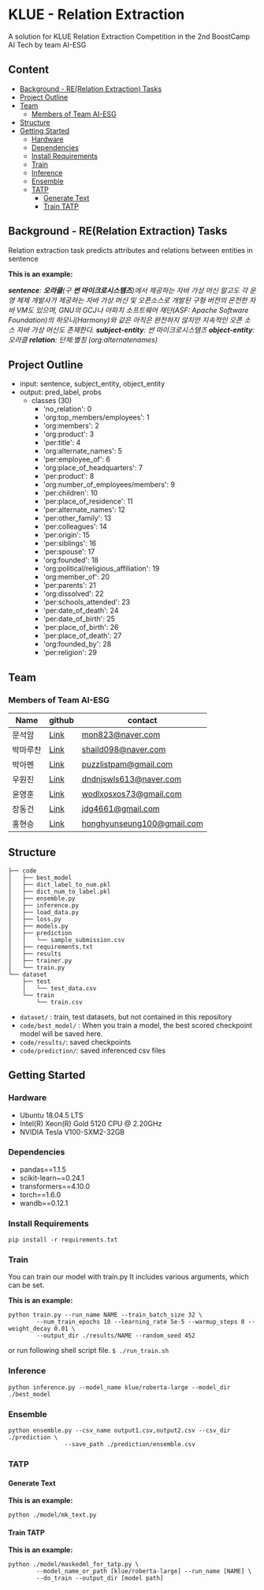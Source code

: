 # KLUE - Relation Extraction
A solution for KLUE Relation Extraction Competition in the 2nd BoostCamp AI Tech by team AI-ESG 

## Content
- [Background - RE(Relation Extraction) Tasks](#background---rerelation-extraction-tasks)
- [Project Outline](#project-outline)
- [Team](#team)
	- [Members of Team AI-ESG](#members-of-team-ai-esg)
- [Structure](#structure)
- [Getting Started](#getting-started)
	- [Hardware](#hardware)
	- [Dependencies](#dependencies)
	- [Install Requirements](#install-requirements)
	- [Train](#train)
	- [Inference](#inference)
	- [Ensemble](#ensemble)
	- [TATP](#tatp)
		- [Generate Text](#generate-text)
		- [Train TATP](#train-tatp)


## Background - RE(Relation Extraction) Tasks

Relation extraction task predicts attributes and relations between entities in sentence

**This is an example:**

***sentence**: **오라클**(구 **썬 마이크로시스템즈**)에서 제공하는 자바 가상 머신 말고도 각 운영 체제 개발사가 제공하는 자바 가상 머신 및 오픈소스로 개발된 구형 버전의 온전한 자바 VM도 있으며, GNU의 GCJ나 아파치 소프트웨어 재단(ASF: Apache Software Foundation)의 하모니(Harmony)와 같은 아직은 완전하지 않지만 지속적인 오픈 소스 자바 가상 머신도 존재한다.
**subject-entity**: 썬 마이크로시스템즈
**object-entity**: 오라클
**relation**: 단체:별칭 (org:alternatenames)*




## Project Outline
* input: sentence, subject_entity, object_entity
* output: pred_label, probs
    * classes (30)
        * 'no_relation': 0
        * 'org:top_members/employees': 1
        * 'org:members': 2
        * 'org:product': 3
        * 'per:title': 4
        * 'org:alternate_names': 5
        * 'per:employee_of': 6
        * 'org:place_of_headquarters': 7
        * 'per:product': 8
        * 'org:number_of_employees/members': 9
        * 'per:children': 10
        * 'per:place_of_residence': 11
        * 'per:alternate_names': 12
        * 'per:other_family': 13
        * 'per:colleagues': 14
        * 'per:origin': 15
        * 'per:siblings': 16
        * 'per:spouse': 17
        * 'org:founded': 18
        * 'org:political/religious_affiliation': 19
        * 'org:member_of': 20
        * 'per:parents': 21
        * 'org:dissolved': 22
        * 'per:schools_attended': 23
        * 'per:date_of_death': 24
        * 'per:date_of_birth': 25
        * 'per:place_of_birth': 26
        * 'per:place_of_death': 27
        * 'org:founded_by': 28
        * 'per:religion': 29

## Team

### Members of Team AI-ESG
| Name | github | contact |
| -------- | -------- | -------- |
| 문석암     | [Link](https://github.com/mon823) | mon823@naver.com |
| 박마루찬 | [Link](https://github.com/MaruchanPark) | shaild098@naver.com |
| 박아멘 | [Link](https://github.com/AmenPark) | puzzlistpam@gmail.com |
| 우원진 | [Link](https://github.com/woowonjin) | dndnjswls613@naver.com |
| 윤영훈 | [Link](https://github.com/wodlxosxos) | wodlxosxos73@gmail.com |
| 장동건 | [Link](https://github.com/mycogno) | jdg4661@gmail.com |
| 홍현승 | [Link](https://github.com/Hong-Hyun-Seung) | honghyunseung100@gmail.com |

## Structure
```
├── code
│   ├── best_model
│   ├── dict_label_to_num.pkl
│   ├── dict_num_to_label.pkl
│   ├── ensemble.py
│   ├── inference.py
│   ├── load_data.py
│   ├── loss.py
│   ├── models.py
│   ├── prediction
│   │   └── sample_submission.csv
│   ├── requirements.txt
│   ├── results
│   ├── trainer.py
│   └── train.py
└── dataset
    ├── test
    │   └── test_data.csv
    └── train
        └── train.csv
```
* ```dataset/``` : train, test datasets, but not contained in this repository
* ```code/best_model/``` : When you train a model, the best scored checkpoint model will be saved here.
* ```code/results/```: saved checkpoints
* ```code/prediction/```: saved inferenced csv files

## Getting Started
### Hardware
- Ubuntu 18.04.5 LTS
- Intel(R) Xeon(R) Gold 5120 CPU @ 2.20GHz
- NVIDIA Tesla V100-SXM2-32GB

### Dependencies
- pandas==1.1.5
- scikit-learn~=0.24.1
- transformers==4.10.0
- torch==1.6.0
- wandb==0.12.1

### Install Requirements
```
pip install -r requirements.txt
```

### Train
You can train our model with train.py
It includes various arguments, which can be set.

**This is an example:**
```
python train.py --run_name NAME --train_batch_size 32 \
        --num_train_epochs 10 --learning_rate 5e-5 --warmup_steps 0 --weight_decay 0.01 \
        --output_dir ./results/NAME --random_seed 452
```
or run following shell script file.
```$ ./run_train.sh```

### Inference
```
python inference.py --model_name klue/roberta-large --model_dir ./best_model
```
### Ensemble
```
python ensemble.py --csv_name output1.csv,output2.csv --csv_dir ./prediction \
                --save_path ./prediction/ensemble.csv
```
### TATP

#### Generate Text
**This is an example:**
```
python ./model/mk_text.py
```

#### Train TATP
**This is an example:**
```
python ./model/maskedml_for_tatp.py \
        --model_name_or_path [klue/roberta-large] --run_name [NAME] \
        --do_train --output_dir [model path]
```
